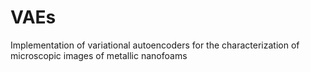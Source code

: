 # VAEs
Implementation of variational autoencoders for the characterization of microscopic images of metallic nanofoams
